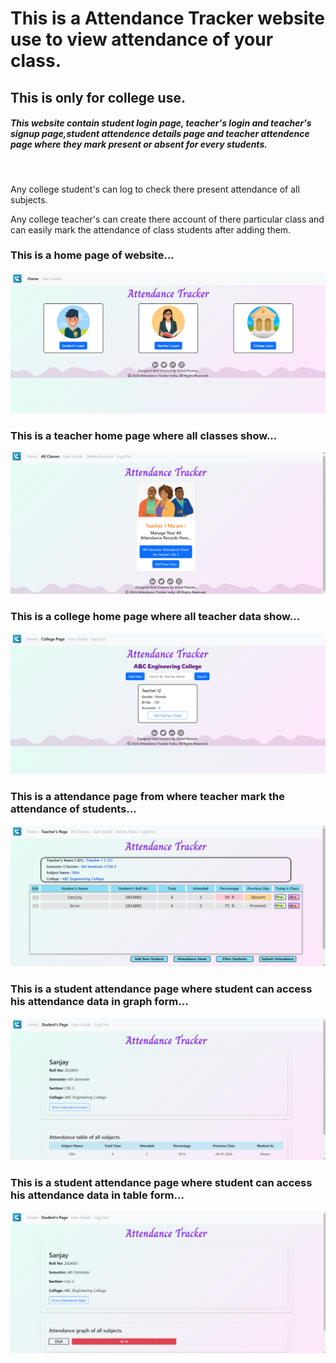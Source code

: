 # This is a Attendance Tracker website use to view attendance of your class.
## This is only for college use.
##### This website contain student login page, teacher's login and teacher's signup page,student attendence details page and teacher attendence page where they mark present or absent for every students.
<br>

Any college student's can log to check there present attendance of all subjects.
<br>

Any college teacher's can create there account of there particular class and can easily mark the attendance of class students after adding them.
<br>

### This is a home page of website...
![homePage](/public/imageFolder/HomePage.png)
<br>

### This is a teacher home page where all classes show...
![teacherHomePage](/public/imageFolder/teacherHome.png)
<br>

### This is a college home page where all teacher data show...
![teacherHomePage](/public/imageFolder/CollegePage.png)
<br>

### This is a attendance page from where teacher mark the attendance of students...
![attendancePage](/public/imageFolder/TeacherPage.png)
<br>

### This is a student attendance page where student can access his attendance data in graph form...
![studentPage](/public/imageFolder/studentPage.png)
<br>

### This is a student attendance page where student can access his attendance data in table form...
![studentPage1](/public/imageFolder/studentPage1.png)